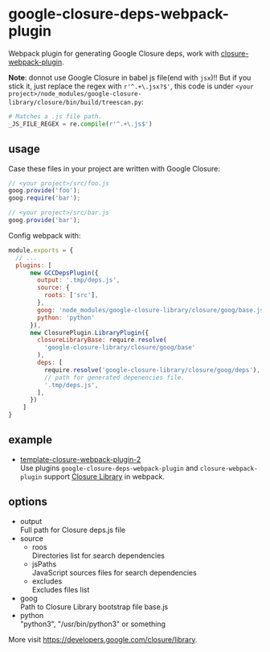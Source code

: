 # google-closure-deps-webpack-plugin
Webpack plugin for generating Google Closure deps, work with [closure-webpack-plugin](https://www.npmjs.com/package/closure-webpack-plugin).  

<b>Note</b>: donnot use Google Closure in babel js file(end with `jsx`)!! But if you stick it, just replace the regex with `r'^.+\.jsx?$'`, this code is under `<your project>/node_modules/google-closure-library/closure/bin/build/treescan.py`:  
```py
# Matches a .js file path.
_JS_FILE_REGEX = re.compile(r'^.+\.js$')
```

## usage
Case these files in your project are written with Google Closure:  
```js
// <your project>/src/foo.js
goog.provide('foo');
goog.require('bar');

// <your project>/src/bar.js
goog.provide('bar');
```

Config webpack with:
```js
module.exports = {
  // ...
  plugins: [
      new GCCDepsPlugin({
        output: '.tmp/deps.js',
        source: {
          roots: ['src'],
        },
        goog: 'node_modules/google-closure-library/closure/goog/base.js',
        python: 'python'
      }),
      new ClosurePlugin.LibraryPlugin({
        closureLibraryBase: require.resolve(
          'google-closure-library/closure/goog/base'
        ),
        deps: [
          require.resolve('google-closure-library/closure/goog/deps'),
          // path for generated depenencies file.
          '.tmp/deps.js',
        ],
      })
    ]
}
```


## example
- [template-closure-webpack-plugin-2](https://github.com/funte/template-closure-webpack-plugin-2)  
  Use plugins `google-closure-deps-webpack-plugin` and `closure-webpack-plugin` support [Closure Library](https://developers.google.com/closure/library) in webpack.  

## options
- output  
  Full path for Closure deps.js file  
- source  
  + roos  
    Directories list for search dependencies  
  + jsPaths  
    JavaScript sources files for search dependencies  
  + excludes  
    Excludes files list  
- goog  
  Path to Closure Library bootstrap file base.js  
- python  
  "python3", "/usr/bin/python3" or something  

More visit https://developers.google.com/closure/library.  